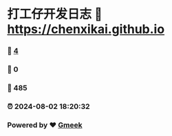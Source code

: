 # 打工仔开发日志 :link: https://chenxikai.github.io 
### :page_facing_up: [4](https://chenxikai.github.io/tag.html) 
### :speech_balloon: 0 
### :hibiscus: 485 
### :alarm_clock: 2024-08-02 18:20:32 
### Powered by :heart: [Gmeek](https://github.com/Meekdai/Gmeek)
